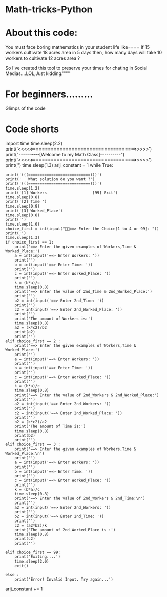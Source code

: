# Math-tricks-Python
# About this code:

You must face boring mathematics in your student life like====  If 15 workers cultivate 18 acres area in 5 days then, how many days will take 10 workers to cultivate 12 acres area ? 

So I've created this tool to preserve your times for chating in Social Medias....LOL,Just kidding.'"""
# For beginners.........

Glimps of the code

# Code shorts


import time
time.sleep(2.2)
print('<<<<<====================================>>>>>')
print("----------[Welcome to my Math Class]----------")
print('<<<<<====================================>>>>>')
print('')
time.sleep(1.3)
arij_constant = 1
while True:
	
	print('(((===========================)))')
	print('   What solution do you want ?')
	print('(((===========================)))')
	time.sleep(1.2)
	print('[1] Workers                    [99] Exit')
	time.sleep(0.8)
	print('[2] Time ')
	time.sleep(0.8)
	print('[3] Worked_Place')
	time.sleep(0.8)
	print('')
	time.sleep(1.0)
	choice_first = int(input("👨‍💻️==> Enter the Choice[1 to 4 or 99]: "))
	print('')
	time.sleep(1.3)
	if choice_first == 1:
		print('==> Enter the given examples of Workers,Time & Worked_Place:')
		a = int(input('==> Enter Workers: '))
		print('')
		b = int(input('==> Enter Time: '))
		print('')
		c = int(input('==> Enter Worked_Place: '))
		print('')
		k = (b*a)/c
		time.sleep(0.8)
		print('==> Enter the value of 2nd_Time & 2nd_Worked_Place:')
		print('')
		b2 = int(input('==> Enter 2nd_Time: '))
		print('')
		c2 = int(input('==> Enter 2nd_Worked_Place: '))
		print('')
		print('The amount of Workers is:')
		time.sleep(0.8)
		a2 = (k*c2)/b2
		print(a2)
		print('')
	elif choice_first == 2 :
		print('==> Enter the given examples of Workers,Time & Worked_Place:')
		print('')
		a = int(input('==> Enter Workers: '))
		print('')
		b = int(input('==> Enter Time: '))
		print('')
		c = int(input('==> Enter Worked_Place: '))
		print('')
		k = (b*a)/c
		time.sleep(0.8)
		print('==> Enter the value of 2nd_Workers & 2nd_Worked_Place:')
		print('')
		a2 = int(input('==> Enter 2nd_Workers: '))
		print('')
		c2 = int(input('==> Enter 2nd_Worked_Place: '))
		print('')
		b2 = (k*c2)/a2
		print('The amount of Time is:')
		time.sleep(0.8)
		print(b2)
		print('')
	elif choice_first == 3 :
		print('==> Enter the given examples of Workers,Time & Worked_Place:\n')
		print('')
		a = int(input('==> Enter Workers: '))
		print('')
		b = int(input('==> Enter Time: '))
		print('')
		c = int(input('==> Enter Worked_Place: '))
		print('')
		k = (b*a)/c
		time.sleep(0.8)
		print('==> Enter the value of 2nd_Workers & 2nd_Time:\n')
		print('')
		a2 = int(input('==> Enter 2nd_Workers: '))
		print('')
		b2 = int(input('==> Enter 2nd_Time: '))
		print('')
		c2 = (a2*b2)/k
		print('The amount of 2nd_Worked_Place is :')
		time.sleep(0.8)
		print(c2)
		print('')
		
	elif choice_first == 99:
		print('Exiting....')
		time.sleep(2.0)
		exit()
		
	else :
		print('Error! Invalid Input. Try again...')

arij_constant += 1



